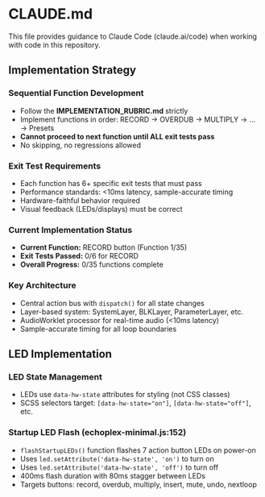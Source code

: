 # CLAUDE.md

This file provides guidance to Claude Code (claude.ai/code) when working with code in this repository.

## Implementation Strategy

### Sequential Function Development
- Follow the **IMPLEMENTATION_RUBRIC.md** strictly
- Implement functions in order: RECORD → OVERDUB → MULTIPLY → ... → Presets
- **Cannot proceed to next function until ALL exit tests pass**
- No skipping, no regressions allowed

### Exit Test Requirements
- Each function has 6+ specific exit tests that must pass
- Performance standards: <10ms latency, sample-accurate timing
- Hardware-faithful behavior required
- Visual feedback (LEDs/displays) must be correct

### Current Implementation Status
- **Current Function:** RECORD button (Function 1/35)
- **Exit Tests Passed:** 0/6 for RECORD
- **Overall Progress:** 0/35 functions complete

### Key Architecture
- Central action bus with `dispatch()` for all state changes
- Layer-based system: SystemLayer, BLKLayer, ParameterLayer, etc.
- AudioWorklet processor for real-time audio (<10ms latency)
- Sample-accurate timing for all loop boundaries

## LED Implementation

### LED State Management
- LEDs use `data-hw-state` attributes for styling (not CSS classes)
- SCSS selectors target: `[data-hw-state="on"]`, `[data-hw-state="off"]`, etc.

### Startup LED Flash (echoplex-minimal.js:152)
- `flashStartupLEDs()` function flashes 7 action button LEDs on power-on
- Uses `led.setAttribute('data-hw-state', 'on')` to turn on
- Uses `led.setAttribute('data-hw-state', 'off')` to turn off
- 400ms flash duration with 80ms stagger between LEDs
- Targets buttons: record, overdub, multiply, insert, mute, undo, nextloop